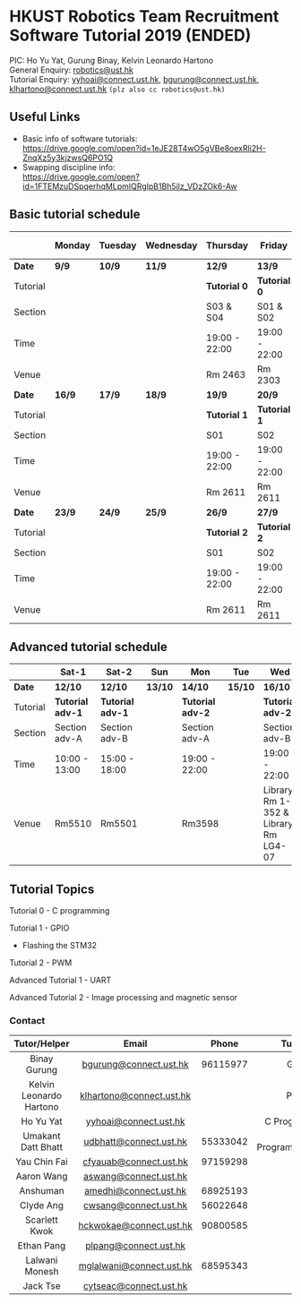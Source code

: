 # HKUST Robotics Team Recruitment Software Tutorial 2019 (ENDED)

PIC: Ho Yu Yat, Gurung Binay, Kelvin Leonardo Hartono<br>
General Enquiry: robotics@ust.hk<br>
Tutorial Enquiry: yyhoai@connect.ust.hk, bgurung@connect.ust.hk, klhartono@connect.ust.hk ```(plz also cc robotics@ust.hk)```<br>

## Useful Links

- Basic info of software tutorials:  
https://drive.google.com/open?id=1eJE28T4wO5gVBe8oexRli2H-ZnqXz5y3kjzwsQ6PO1Q
- Swapping discipline info:  
https://drive.google.com/open?id=1FTEMzuDSpqerhqMLpmIQRglpB1Bh5ilz_VDzZOk6-Aw

## Basic tutorial schedule

| | Monday | Tuesday | Wednesday | Thursday | Friday| Saturday-1|Saturday-2| Saturday-3
|-----|---|---|---|---|---|---|---|---|
|**Date**| **9/9**|**10/9**|**11/9**|**12/9**|**13/9**|**14/9**|**14/9**|**14/9**|
|Tutorial| | | | **Tutorial 0** |**Tutorial 0** | | |
|Section| | | | S03 & S04 | S01 & S02 | |
|Time| | | | 19:00 - 22:00|19:00 - 22:00| |
|Venue| | | | Rm 2463 | Rm 2303 | |
|**Date**| **16/9** |**17/9**|**18/9**|**19/9**|**20/9**|**21/9**|**21/9**|
|Tutorial|| | |**Tutorial 1**|**Tutorial 1**|**Tutorial 1**|**Tutorial 1**|
|Section| | | | S01 | S02 | S03 | S04 |
|Time|| | | 19:00 - 22:00|19:00 - 22:00|10:00 - 13:00| 15:00 - 18:00|
|Venue| | | | Rm 2611 | Rm 2611 | Rm 1511 | Rm 1511 |
|**Date**|**23/9**|**24/9**|**25/9**|**26/9**|**27/9**|**28/9**|**29/9**|
|Tutorial| | | |**Tutorial 2**|**Tutorial 2**| **Tutorial 2**|**Tutorial 2**|
|Section| | | | S01 | S02 | S03 | S04 |
|Time | | | |19:00 - 22:00|19:00 - 22:00|10:00 - 13:00| 15:00 - 18:00|
|Venue| | | | Rm 2611 | Rm 2611 | Rm 5560 | Rm 5560 |

## Advanced tutorial schedule

|          | Sat-1        | Sat-2        | Sun        | Mon       | Tue        | Wed      | Thur      |Fri|
| -------- | ---------- | ---------- | ---------- | ---------- | ---------- | ---------- | ---------- |---|
| **Date**     | **12/10** | **12/10** | **13/10** | **14/10** | **15/10** | **16/10** | **17/10** | **18/10**|
| Tutorial | **Tutorial adv-1**  | **Tutorial adv-1** | | **Tutorial adv-2**||**Tutorial adv-2** |||
| Section  | Section adv-A  | Section adv-B  || Section adv-A  || Section adv-B |||
| Time     | 10:00 - 13:00 | 15:00 - 18:00  | | 19:00 - 22:00  || 19:00 - 22:00  |||
| Venue    | Rm5510 | Rm5501 |  | Rm3598 |         | Library Rm 1-352 & Library Rm LG4-07 | ||

## Tutorial Topics

Tutorial 0 - C programming

Tutorial 1 - GPIO
 - Flashing the STM32

Tutorial 2 - PWM

Advanced Tutorial 1 - UART

Advanced Tutorial 2 - Image processing and magnetic sensor

### Contact
| Tutor/Helper | Email | Phone | Tutorial |
| :---: | :---: | :---: | :---: |
| Binay Gurung | bgurung@connect.ust.hk | 96115977| GPIO |
| Kelvin Leonardo Hartono | klhartono@connect.ust.hk | | PWM |
| Ho Yu Yat | yyhoai@connect.ust.hk | | C Programming |
| Umakant Datt Bhatt | udbhatt@connect.ust.hk | 55333042 | C Programming/GPIO |
| Yau Chin Fai | cfyauab@connect.ust.hk | 97159298 | |
| Aaron Wang | aswang@connect.ust.hk | | |
| Anshuman | amedhi@connect.ust.hk | 68925193 | |
| Clyde Ang | cwsang@connect.ust.hk | 56022648 | |
| Scarlett Kwok | hckwokae@connect.ust.hk | 90800585 | |
| Ethan Pang | plpang@connect.ust.hk | | |
| Lalwani Monesh | mglalwani@connect.ust.hk | 68595343 | |
| Jack Tse | cytseac@connect.ust.hk | | |

